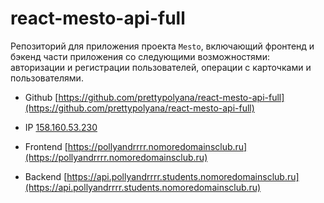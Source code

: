 # react-mesto-api-full
Репозиторий для приложения проекта `Mesto`, включающий фронтенд и бэкенд части приложения со следующими возможностями: авторизации и регистрации пользователей, операции с карточками и пользователями. 

* Github [https://github.com/prettypolyana/react-mesto-api-full](https://github.com/prettypolyana/react-mesto-api-full)

* IP [158.160.53.230](158.160.53.230)

* Frontend [https://pollyandrrrr.nomoredomainsclub.ru](https://pollyandrrrr.nomoredomainsclub.ru)

* Backend [https://api.pollyandrrrr.students.nomoredomainsclub.ru](https://api.pollyandrrrr.students.nomoredomainsclub.ru)
